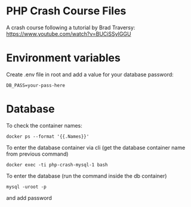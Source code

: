 # PHP Crash Course Files

A crash course following a tutorial by Brad Traversy:
https://www.youtube.com/watch?v=BUCiSSyIGGU

# Environment variables
Create .env file in root and add a value for your database password:
```
DB_PASS=your-pass-here
```

# Database

To check the container names:
```
docker ps --format '{{.Names}}'
```

To enter the database container via cli (get the database container name from previous command)
```
docker exec -ti php-crash-mysql-1 bash
```

To enter the database (run the command inside the db container)
```
mysql -uroot -p
```
and add password